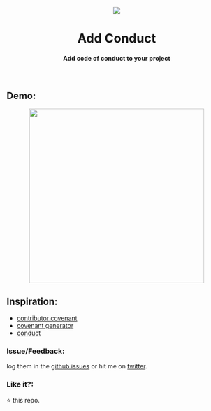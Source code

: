 <p align="center">
  <img src="https://user-images.githubusercontent.com/2767425/31861721-a5da8726-b74f-11e7-97ad-a1f8d5d0b513.png"/>
  <h1 align="center">Add Conduct</h1>
  <h4 align="center">Add code of conduct to your project</h4>
  <br>
</p>

 ## Demo:
<p align="center">
  <img src="https://user-images.githubusercontent.com/2767425/31948328-3d2afde0-b8f4-11e7-9c45-1188d8d6bac6.gif" height=400></img>
</p>

## Inspiration:
* [contributor covenant](https://www.contributor-covenant.org/)
* [covenant generator](https://github.com/simonv3/covenant-generator)
* [conduct](https://github.com/sindresorhus/conduct)

### Issue/Feedback:

log them in the [github issues](https://github.com/cg-cnu/vscode-add-conduct/issues) or hit me on [twitter](https://twitter.com/cgcnu).

### Like it?:

⭐ this repo.
